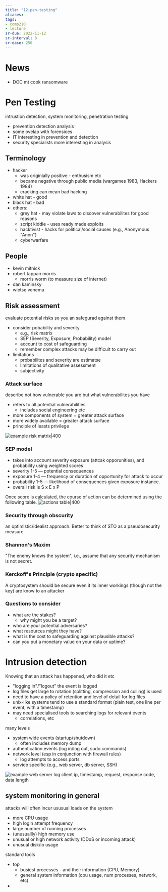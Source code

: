 ```yaml
---
title: "12-pen-testing"
aliases: 
tags: 
- comp210
- lecture
sr-due: 2022-11-12
sr-interval: 8
sr-ease: 250
---
```


# News
- DOC mt cook ransomware


# Pen Testing
intrustion detection, system monitoring, penetration testing
- prevention detection analysis
- some ovelap with forensices
- IT interesting in prevention and detection
- security specialists more interesting in analysis

## Terminology
- hacker 
	- was originially positive - enthusism etc
	- became negative through public media (wargames 1983, Hackers 1984)
	- cracking can mean bad hacking
- white hat - good
- black hat - bad
- others:
	- grey hat - may violate laws to discover vulnerabilites for good reasons
	- script kiddie - uses ready made exploits
	- hacktivist - hacks for political/social causes (e.g., Anonymous "Anon")
	- cyberwarfare

## People
- kevin mitnick
- robert tappan morris
	- morris worm (to measure size of internet)
- dan kaminsky
- wietse venema

## Risk assessment
evaluate potential risks so you an safegurad against them
- consider pobability and severity
	- e.g., risk matrix
	- SEP (Severity, Exposure, Probability) model
	- account to cost of safeguarding
	- remember complex attacks may be difficult to carry out
- limitations
	- probabilites and severity are estimatse
	- limitations of qualitative assessment
	- subjectivity

### Attack surface
describe not how vulnerable you are but what vulnerabilites you have
- refers to all potential vulnerabilities
	- includes social engineering etc
- more components of system = greater attack surface
- more widely available = greater attack surface
- principle of leasts privilege

![example risk matrix|400](https://i.imgur.com/RHVe8Vn.png)

### SEP model
- takes into account severity exposure (attcak opporunities), and probability using weighted scores
- severity 1-5 — potential consequences
- exposure 1-4 — frequency or duration of opportunity for attack to occur
- probability 1-5 — likelihood of consequences given exposure instance.
- overall risk is S x E x P

Once score is calculated, the course of action can be determined using the following table.
![actions table|400](https://i.imgur.com/qWCvGgI.png)

### Security through obscurity
an optimistic/idealist approach. Better to think of STO as a pseudosecurity measure

### Shannon's Maxim
"The enemy knows the system", i.e., assume that any security mechanism is not secret.

### Kerckoff's Principle (crypto specific)
A cryptosystem should be secure even it its inner workings (though not the key) are know to an attacker

### Questions to consider
- what are the stakes?
	- why might you be a target?
- who are your potential adversaries?
- what resources might they have?
- what is the cost to safeguarding against plausible attacks?
- can you put a monetary value on your data or uptime?

# Intrusion detection
Knowing that an attack has happened, who did it etc

- "logging in"/"logout" the event is logged
- log files get large to rotation (splitting, compression and culling) is used
- need to have a policy of retention and level of detail for log files
- unix-like systems tend to use a standard format (plain test, one line per event, with a timestamp)
- may need specialised tools to searching logs for relevant events
	- correlations, etc

many levels
- system wide events (startup/shutdown)
	- often includes memory dump
- authentication events (log in/log out, sudo commands)
- network level (esp in conjunction with firewall rules)
	- log attempts to access ports
- service specific (e.g., web server, db server, SSH)

![example web server log](https://i.imgur.com/b6XDvJj.png)
client ip, timestamp, request, response code, data length

## system monitoring in general
attacks will often incur ususual loads on the system
- more CPU usage
- high login attempt frequency
- large number of running processes
- (unusuallly) high memory use
- unusual or high network activity (DDoS or incoming attack)
- unusual disk/io usage

standard tools
- top
	- busiest processes - and their information (CPU, Memory)
	- general system information (cpu usage, num processes, network, etc)
- 